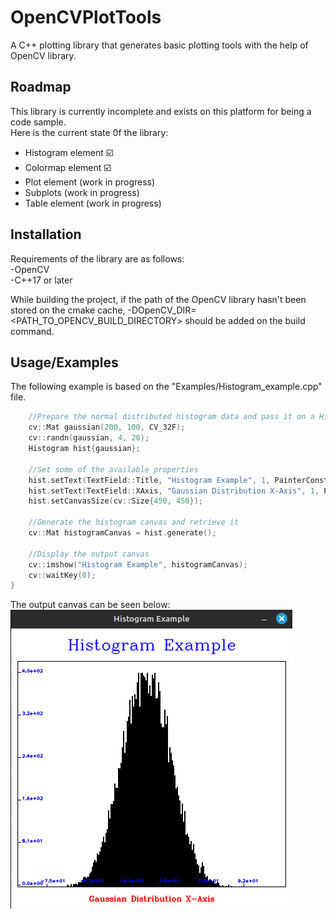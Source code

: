 
# OpenCVPlotTools

A C++ plotting library that generates basic plotting tools with the help of OpenCV library.



## Roadmap

This library is currently incomplete and exists on this platform for being a code sample.\
Here is the current state 0f the library:
- Histogram element ☑️
- Colormap element ☑️
- Plot element (work in progress)
- Subplots (work in progress)
- Table element (work in progress)

## Installation

Requirements of the library are as follows:\
-OpenCV\
-C++17 or later

While building the project, if the path of the OpenCV library hasn't been stored on the cmake cache, -DOpenCV_DIR=<PATH_TO_OPENCV_BUILD_DIRECTORY> should be added on the build command.
    
## Usage/Examples

The following example is based on the "Examples/Histogram_example.cpp" file.

```c++
    //Prepare the normal distributed histogram data and pass it on a Histogram object
    cv::Mat gaussian(200, 100, CV_32F);
    cv::randn(gaussian, 4, 20);
    Histogram hist{gaussian};

    //Set some of the available properties
    hist.setText(TextField::Title, "Histogram Example", 1, PainterConstants::blue);
    hist.setText(TextField::XAxis, "Gaussian Distribution X-Axis", 1, PainterConstants::red);
    hist.setCanvasSize(cv::Size{450, 450});

    //Generate the histogram canvas and retrieve it
    cv::Mat histogramCanvas = hist.generate();

    //Display the output canvas
    cv::imshow("Histogram Example", histogramCanvas);
    cv::waitKey(0);
}
```
The output canvas can be seen below:\
![Histogram](Examples/Histogram.png)




